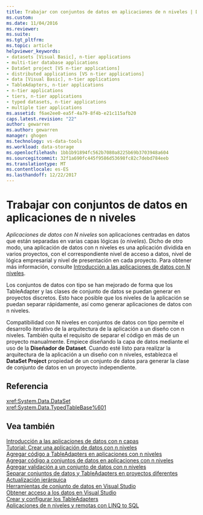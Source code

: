 ```yaml
---
title: Trabajar con conjuntos de datos en aplicaciones de n niveles | Documentos de Microsoft
ms.custom: 
ms.date: 11/04/2016
ms.reviewer: 
ms.suite: 
ms.tgt_pltfrm: 
ms.topic: article
helpviewer_keywords:
- datasets [Visual Basic], n-tier applications
- multi-tier database applications
- DataSet project [VS n-tier applications]
- distributed applications [VS n-tier applications]
- data [Visual Basic], n-tier applications
- TableAdapters, n-tier applications
- n-tier applications
- tiers, n-tier applications
- typed datasets, n-tier applications
- multiple tier applications
ms.assetid: f6ae2ee0-ea5f-4a79-8f4b-e21c115afb20
caps.latest.revision: "22"
author: gewarren
ms.author: gewarren
manager: ghogen
ms.technology: vs-data-tools
ms.workload: data-storage
ms.openlocfilehash: 1bb1b91894fc562b7080a8225b69b3703948a604
ms.sourcegitcommit: 32f1a690fc445f9586d53698fc82c7debd784eeb
ms.translationtype: MT
ms.contentlocale: es-ES
ms.lasthandoff: 12/22/2017
---
```

# <a name="work-with-datasets-in-n-tier-applications"></a>Trabajar con conjuntos de datos en aplicaciones de n niveles
*Aplicaciones de datos con N niveles* son aplicaciones centradas en datos que están separadas en varias capas lógicas (o *niveles*). Dicho de otro modo, una aplicación de datos con n niveles es una aplicación dividida en varios proyectos, con el correspondiente nivel de acceso a datos, nivel de lógica empresarial y nivel de presentación en cada proyecto. Para obtener más información, consulte [Introducción a las aplicaciones de datos con N niveles](../data-tools/n-tier-data-applications-overview.md).  
  
Los conjuntos de datos con tipo se han mejorado de forma que los TableAdapter y las clases de conjunto de datos se puedan generar en proyectos discretos. Esto hace posible que los niveles de la aplicación se puedan separar rápidamente, así como generar aplicaciones de datos con n niveles.  
  
Compatibilidad con N niveles en conjuntos de datos con tipo permite el desarrollo iterativo de la arquitectura de la aplicación a un diseño con n niveles. También quita el requisito de separar el código en más de un proyecto manualmente. Empiece diseñando la capa de datos mediante el uso de la **Diseñador de Dataset**. Cuando esté listo para realizar la arquitectura de la aplicación a un diseño con n niveles, establezca el **DataSet Project** propiedad de un conjunto de datos para generar la clase de conjunto de datos en un proyecto independiente.  
  
## <a name="reference"></a>Referencia  
<xref:System.Data.DataSet>  
<xref:System.Data.TypedTableBase%601>  
  
## <a name="see-also"></a>Vea también
[Introducción a las aplicaciones de datos con n capas](../data-tools/n-tier-data-applications-overview.md)  
[Tutorial: Crear una aplicación de datos con n niveles](../data-tools/walkthrough-creating-an-n-tier-data-application.md)  
[Agregar código a TableAdapters en aplicaciones con n niveles](../data-tools/add-code-to-tableadapters-in-n-tier-applications.md)  
[Agregar código a conjuntos de datos en aplicaciones con n niveles](../data-tools/add-code-to-datasets-in-n-tier-applications.md)  
[Agregar validación a un conjunto de datos con n niveles](../data-tools/add-validation-to-an-n-tier-dataset.md)  
[Separar conjuntos de datos y TableAdapters en proyectos diferentes](../data-tools/separate-datasets-and-tableadapters-into-different-projects.md)  
[Actualización jerárquica](../data-tools/hierarchical-update.md)  
[Herramientas de conjunto de datos en Visual Studio](../data-tools/dataset-tools-in-visual-studio.md)  
[Obtener acceso a los datos en Visual Studio](../data-tools/accessing-data-in-visual-studio.md)  
[Crear y configurar los TableAdapters](../data-tools/create-and-configure-tableadapters.md)  
[Aplicaciones de n niveles y remotas con LINQ to SQL](/dotnet/framework/data/adonet/sql/linq/n-tier-and-remote-applications-with-linq-to-sql)